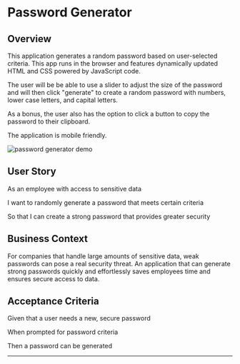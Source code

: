 # Password Generator

## Overview

This application generates a random password based on user-selected criteria. This app runs in the browser and features dynamically updated HTML and CSS powered by JavaScript code.

The user will be be able to use a slider to adjust the size of the password and will then click "generate" to create a random password with numbers, lower case letters, and capital letters.

As a bonus, the user also has the option to click a button to copy the password to their clipboard.

The application is mobile friendly.

![password generator demo](./Assets/03-JavaScript-homework-demo.png)

## User Story

As an employee with access to sensitive data

I want to randomly generate a password that meets certain criteria

So that I can create a strong password that provides greater security

## Business Context

For companies that handle large amounts of sensitive data, weak passwords can pose a real security threat. An application that can generate strong passwords quickly and effortlessly saves employees time and ensures secure access to data.

## Acceptance Criteria

Given that a user needs a new, secure password

When prompted for password criteria

Then a password can be generated

- - -
